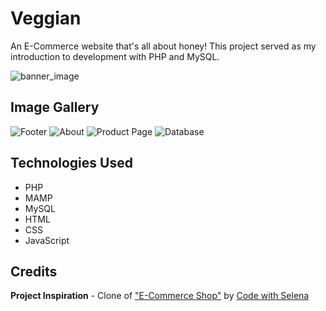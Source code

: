 # Veggian
An E-Commerce website that's all about honey! This project served as my introduction to development with PHP and MySQL.

![banner_image](https://i.imgur.com/Hri8Br8.png)

## Image Gallery
![Footer](https://i.imgur.com/ChM0bz5.png)
![About](https://i.imgur.com/hoyIVFV.png)
![Product Page](https://i.imgur.com/MkuTps5.png)
![Database](https://i.imgur.com/E6HTbVp.png)

## Technologies Used
* PHP
* MAMP
* MySQL
* HTML
* CSS
* JavaScript

## Credits

**Project Inspiration** - Clone of ["E-Commerce Shop"](https://www.youtube.com/watch?v=J4vcuOk5znM) by [Code with Selena](https://www.youtube.com/@codewithselena)